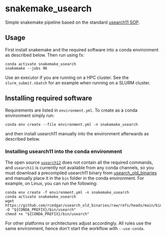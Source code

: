 # snakemake_usearch
Simple snakemake pipeline based on the standard [usearch11 SOP](https://drive5.com/usearch/manual/uparse_pipeline.html).

## Usage
First install snakemake and the required software into a conda environment as described below. Then run using fx:
```
conda activate snakemake_usearch
snakemake --jobs 96
```

Use an executor if you are running on a HPC cluster. See the `slurm_submit.sbatch` for an example when running on a SLURM cluster.

## Installing required software
Requirements are listed in `environment.yml`. To create as a conda environment simply run:
```
conda env create --file environment.yml -n snakemake_usearch
```

and then install usearch11 manually into the environment afterwards as described below.

### Installing usearch11 into the conda environment
The open source [`usearch12`](https://github.com/rcedgar/usearch12) does not contain all the required commands, and `usearch11` is currently not available from any conda channels, so you must download a precompiled usearch11 binary from [usearch_old_binaries](https://github.com/rcedgar/usearch_old_binaries/) and manually place it in the `bin` folder in the conda environment. For example, on Linux, you can run the following:

```
conda env create -f environment.yml -n snakemake_usearch
conda activate snakemake_usearch
wget https://github.com/rcedgar/usearch_old_binaries/raw/refs/heads/main/bin/usearch11.0.667_i86linux64 -O "${CONDA_PREFIX}/bin/usearch"
chmod +x "${CONDA_PREFIX}/bin/usearch"
```

For other platforms or architectures adjust accordingly. All rules use the same environment, hence don't start the workflow with `--use-conda`.
